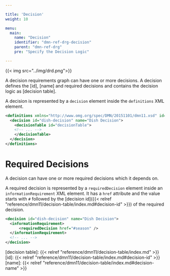 ```yaml
---

title: 'Decision'
weight: 10

menu:
  main:
    name: "Decision"
    identifier: "dmn-ref-drg-decision"
    parent: "dmn-ref-drg"
    pre: "Specify the Decision Logic"

---
```


{{< img src="../img/drd.png">}}

A decision requirements graph can have one or more decisions. 
A decision defines the [id], [name] and required decisions and contains the decision logic as [decision table].

A decision is represented by a `decision` element inside the `definitions` XML element.

```xml
<definitions xmlns="http://www.omg.org/spec/DMN/20151101/dmn11.xsd" id="dish" name="Desired Dish" namespace="party">
  <decision id="dish-decision" name="Dish Decision">
    <decisionTable id="decisionTable">
    <!-- ... -->
    </decisionTable>
  </decision>
</definitions>
```

# Required Decisions

A decision can have one or more required decisions which it depends on. 

A required decision is represented by a `requiredDecision` element inside an `informationRequirement` XML element. 
It has a `href` attribute and the value starts with `#` followed by the [decision id]({{< relref "reference/dmn11/decision-table/index.md#decision-id" >}}) of the required decision.

```xml
<decision id="dish-decision" name="Dish Decision">
  <informationRequirement>
      <requiredDecision href="#season" />
  </informationRequirement>
  <!-- ... -->
</decision>
```

[decision table]: {{< relref "reference/dmn11/decision-table/index.md" >}}
[id]: {{< relref "reference/dmn11/decision-table/index.md#decision-id" >}}
[name]: {{< relref "reference/dmn11/decision-table/index.md#decision-name" >}}

